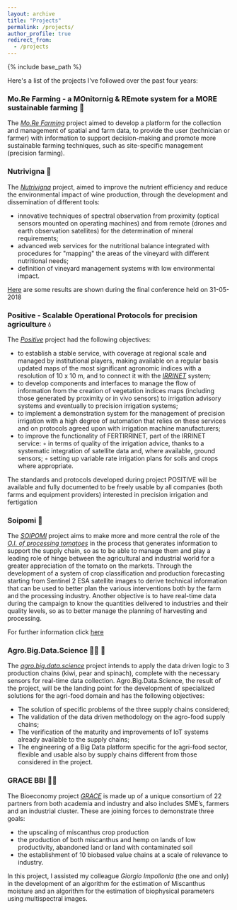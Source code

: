 ```yaml
---
layout: archive
title: "Projects"
permalink: /projects/
author_profile: true
redirect_from:
  - /projects
---
```


{% include base_path %}

Here's a list of the projects I've followed over the past four years:

### Mo.Re Farming - a MOnitornig & REmote system for a MORE sustainable farming 🚜
The *[Mo.Re Farming](http://www.morefarming.it/index.html)* project aimed to develop a platform for the collection and management of spatial and farm data, to provide the user (technician or farmer) with information to support decision-making and promote more sustainable farming techniques, such as site-specific management (precision farming). 

### Nutrivigna 🍇
The *[Nutrivigna](http://www.nutrivigna.it)* project, aimed to improve the nutrient efficiency and reduce the environmental impact of wine production, through the development and dissemination of different tools:
* innovative techniques of spectral observation from proximity (optical sensors mounted on operating machines) and from remote (drones and earth observation satellites) for the determination of mineral requirements;
* advanced web services for the nutritional balance integrated with procedures for "mapping" the areas of the vineyard with different nutritional needs;
* definition of vineyard management systems with low environmental impact.

[Here](http://www.nutrivigna.it/media/documents/nutrivigna_www/eventi/convegno%20finale/Vincini_Calegari_Croci_Nutrivigna_31_05_2018.pdf?v=20180606) are some results are shown during the final conference held on 31-05-2018

### Positive - Scalable Operational Protocols for precision agriculture 💧
The *[Positive](http://www.progettopositive.it)* project had the following objectives:
* to establish a stable service, with coverage at regional scale and managed by institutional players, making available on a regular basis updated maps of the most significant agronomic indices with a resolution of 10 x 10 m, and to connect it with the [*IRRINET*](https://www.irriframe.it/irriframe/home/index_er) system;
* to develop components and interfaces to manage the flow of information from the creation of vegetation indices maps (including those generated by proximity or in vivo sensors) to irrigation advisory systems and eventually to precision irrigation systems;
* to implement a demonstration system for the management of precision irrigation with a high degree of automation that relies on these services and on protocols agreed upon with irrigation machine manufacturers;
* to improve the functionality of FERTIRRINET, part of the IRRINET service:
◦ in terms of quality of the irrigation advice, thanks to a systematic integration of satellite data and, where available, ground sensors;
◦ setting up variable rate irrigation plans for soils and crops where appropriate.

The standards and protocols developed during project POSITIVE will be available and fully documented to be freely usable by all companies (both farms and equipment providers) interested in precision irrigation and fertigation

### Soipomi 🍅
The *[SOIPOMI](https://progetti.crpv.it/Home/ProjectDetail/60)* project aims to make more and more central the role of the [*O.I. of processing tomatoes*](https://oipomodoronorditalia.it) in the process that generates information to support the supply chain, so as to be able to manage them and play a leading role of hinge between the agricultural and industrial world for a greater appreciation of the tomato on the markets. Through the development of a system of crop classification and production forecasting starting from Sentinel 2 ESA satellite images to derive technical information that can be used to better plan the various interventions both by the farm and the processing industry. Another objective is to have real-time data during the campaign to know the quantities delivered to industries and their quality levels, so as to better manage the planning of harvesting and processing. 

For further information click [here](https://oipomodoronorditalia.it/2019/09/24/lo-studio-delle-immagini-satellitari-per-migliorare-la-produzione-progetto-di-oi-e-regione-emilia-romagna/) 

### Agro.Big.Data.Science  🥬🍐 🥝
The *[agro.big.data.science](http://agrobigdatascience.it/)* project intends to apply the data driven logic to 3 production chains (kiwi, pear and spinach), complete with the necessary sensors for real-time data collection. Agro.Big.Data.Science, the result of the project, will be the landing point for the development of specialized solutions for the agri-food domain and has the following objectives:
* The solution of specific problems of the three supply chains considered;
* The validation of the data driven methodology on the agro-food supply chains;
* The verification of the maturity and improvements of IoT systems already available to the supply chains;
* The engineering of a Big Data platform specific for the agri-food sector, flexible and usable also by supply chains different from those considered in the project.

### GRACE BBI 🌾🌾
The Bioeconomy project *[GRACE](https://www.grace-bbi.eu/)* is made up of a unique consortium of 22 partners from both academia and industry and also includes SME’s, farmers and an industrial cluster. These are joining forces to demonstrate three goals:
* the upscaling of miscanthus crop production
* the production of both miscanthus and hemp on lands of low productivity, abandoned land or land with contaminated soil
* the establishment of 10 biobased value chains at a scale of relevance to industry.

In this project, I assisted my colleague *Giorgio Impollonia* (the one and only) in the development of an algorithm for the estimation of Miscanthus moisture and an algorithm for the estimation of biophysical parameters using multispectral images.
